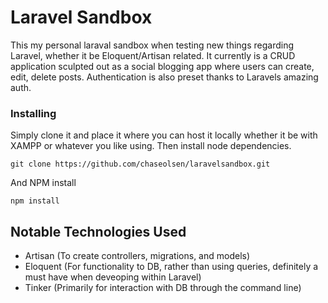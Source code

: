 # Laravel Sandbox

This my personal laraval sandbox when testing new things regarding Laravel, whether it be Eloquent/Artisan related.
It currently is a CRUD application sculpted out as a social blogging app where users can create, edit, delete posts. Authentication is also preset thanks to Laravels amazing auth.

### Installing

Simply clone it and place it where you can host it locally whether it be with XAMPP or whatever you like using. Then install node dependencies.


```
git clone https://github.com/chaseolsen/laravelsandbox.git
```

And NPM install

```
npm install
```

## Notable Technologies Used

* Artisan (To create controllers, migrations, and models)
* Eloquent (For functionality to DB, rather than using queries, definitely a must have when deveoping within Laravel)
* Tinker (Primarily for interaction with DB through the command line)
